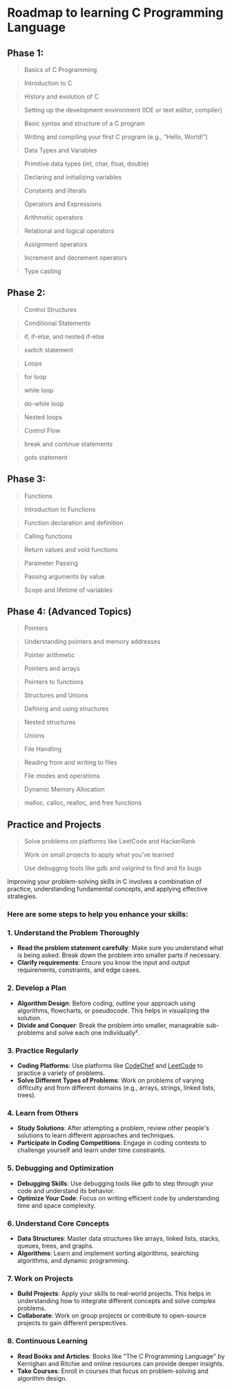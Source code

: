 # Roadmap to learning C Programming Language

## Phase 1: 

> Basics of C Programming

> Introduction to C

> History and evolution of C

> Setting up the development environment (IDE or text editor, compiler)

> Basic syntax and structure of a C program

> Writing and compiling your first C program (e.g., “Hello, World!”)

> Data Types and Variables

> Primitive data types (int, char, float, double)

> Declaring and initializing variables

> Constants and literals

> Operators and Expressions

> Arithmetic operators

> Relational and logical operators

> Assignment operators

> Increment and decrement operators

> Type casting



## Phase 2: 

> Control Structures

> Conditional Statements

> if, if-else, and nested if-else

> switch statement

> Loops

> for loop

> while loop

> do-while loop

> Nested loops

> Control Flow

> break and continue statements

> goto statement


## Phase 3: 

> Functions

> Introduction to Functions

> Function declaration and definition

> Calling functions

> Return values and void functions

> Parameter Passing

> Passing arguments by value

> Scope and lifetime of variables


## Phase 4: (Advanced Topics)

> Pointers

> Understanding pointers and memory addresses

> Pointer arithmetic

> Pointers and arrays

> Pointers to functions

> Structures and Unions

> Defining and using structures

> Nested structures

> Unions

> File Handling

> Reading from and writing to files

> File modes and operations

> Dynamic Memory Allocation

> malloc, calloc, realloc, and free functions


## Practice and Projects

> Solve problems on platforms like LeetCode and HackerRank

> Work on small projects to apply what you’ve learned

> Use debugging tools like gdb and valgrind to find and fix bugs


Improving your problem-solving skills in C involves a combination of practice, understanding fundamental concepts, and applying effective strategies. 

### Here are some steps to help you enhance your skills:

### 1. **Understand the Problem Thoroughly**
   - **Read the problem statement carefully**: Make sure you understand what is being asked. Break down the problem into smaller parts if necessary.
   - **Clarify requirements**: Ensure you know the input and output requirements, constraints, and edge cases.

### 2. **Develop a Plan**
   - **Algorithm Design**: Before coding, outline your approach using algorithms, flowcharts, or pseudocode. This helps in visualizing the solution.
   - **Divide and Conquer**: Break the problem into smaller, manageable sub-problems and solve each one individually².

### 3. **Practice Regularly**
   - **Coding Platforms**: Use platforms like [CodeChef](https://www.codechef.com/practice/c) and [LeetCode](https://leetcode.com/) to practice a variety of problems.
   - **Solve Different Types of Problems**: Work on problems of varying difficulty and from different domains (e.g., arrays, strings, linked lists, trees).

### 4. **Learn from Others**
   - **Study Solutions**: After attempting a problem, review other people's solutions to learn different approaches and techniques.
   - **Participate in Coding Competitions**: Engage in coding contests to challenge yourself and learn under time constraints.

### 5. **Debugging and Optimization**
   - **Debugging Skills**: Use debugging tools like gdb to step through your code and understand its behavior.
   - **Optimize Your Code**: Focus on writing efficient code by understanding time and space complexity.

### 6. **Understand Core Concepts**
   - **Data Structures**: Master data structures like arrays, linked lists, stacks, queues, trees, and graphs.
   - **Algorithms**: Learn and implement sorting algorithms, searching algorithms, and dynamic programming.

### 7. **Work on Projects**
   - **Build Projects**: Apply your skills to real-world projects. This helps in understanding how to integrate different concepts and solve complex problems.
   - **Collaborate**: Work on group projects or contribute to open-source projects to gain different perspectives.

### 8. **Continuous Learning**
   - **Read Books and Articles**: Books like "The C Programming Language" by Kernighan and Ritchie and online resources can provide deeper insights.
   - **Take Courses**: Enroll in courses that focus on problem-solving and algorithm design.

